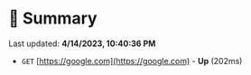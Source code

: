 # 📖 Summary
Last updated: **4/14/2023, 10:40:36 PM**

- `GET` [https://google.com](https://google.com) - **Up** (202ms)
